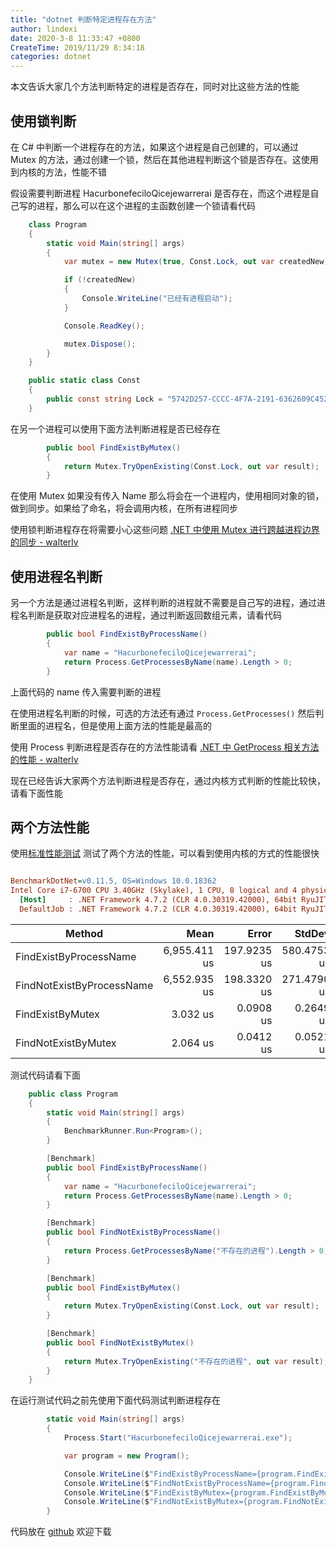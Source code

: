 ```yaml
---
title: "dotnet 判断特定进程存在方法"
author: lindexi
date: 2020-3-8 11:33:47 +0800
CreateTime: 2019/11/29 8:34:18
categories: dotnet
---
```


本文告诉大家几个方法判断特定的进程是否存在，同时对比这些方法的性能

<!--more-->


<!-- CreateTime:2019/11/29 8:34:18 -->

<!-- csdn -->

## 使用锁判断

在 C# 中判断一个进程存在的方法，如果这个进程是自己创建的，可以通过 Mutex 的方法，通过创建一个锁，然后在其他进程判断这个锁是否存在。这使用到内核的方法，性能不错

假设需要判断进程 HacurbonefeciloQicejewarrerai 是否存在，而这个进程是自己写的进程，那么可以在这个进程的主函数创建一个锁请看代码

```csharp
    class Program
    {
        static void Main(string[] args)
        {
            var mutex = new Mutex(true, Const.Lock, out var createdNew);

            if (!createdNew)
            {
                Console.WriteLine("已经有进程启动");
            }

            Console.ReadKey();

            mutex.Dispose();
        }
    }

    public static class Const
    {
        public const string Lock = "5742D257-CCCC-4F7A-2191-6362609C452D";
    }
```

在另一个进程可以使用下面方法判断进程是否已经存在

```csharp
        public bool FindExistByMutex()
        {
            return Mutex.TryOpenExisting(Const.Lock, out var result);
        }
```

在使用 Mutex 如果没有传入 Name 那么将会在一个进程内，使用相同对象的锁，做到同步。如果给了命名，将会调用内核，在所有进程同步



使用锁判断进程存在将需要小心这些问题 [.NET 中使用 Mutex 进行跨越进程边界的同步 - walterlv](https://blog.walterlv.com/post/mutex-in-dotnet.html )

## 使用进程名判断

另一个方法是通过进程名判断，这样判断的进程就不需要是自己写的进程，通过进程名判断是获取对应进程名的进程，通过判断返回数组元素，请看代码

```csharp
        public bool FindExistByProcessName()
        {
            var name = "HacurbonefeciloQicejewarrerai";
            return Process.GetProcessesByName(name).Length > 0;
        }
```

上面代码的 name 传入需要判断的进程

在使用进程名判断的时候，可选的方法还有通过 `Process.GetProcesses()` 然后判断里面的进程名，但是使用上面方法的性能是最高的

使用 Process 判断进程是否存在的方法性能请看 [.NET 中 GetProcess 相关方法的性能 - walterlv](https://blog.walterlv.com/post/performance-of-get-process.html )

现在已经告诉大家两个方法判断进程是否存在，通过内核方式判断的性能比较快，请看下面性能

## 两个方法性能

使用[标准性能测试](https://blog.lindexi.com/post/C-%E6%A0%87%E5%87%86%E6%80%A7%E8%83%BD%E6%B5%8B%E8%AF%95.html ) 测试了两个方法的性能，可以看到使用内核的方式的性能很快

``` ini

BenchmarkDotNet=v0.11.5, OS=Windows 10.0.18362
Intel Core i7-6700 CPU 3.40GHz (Skylake), 1 CPU, 8 logical and 4 physical cores
  [Host]     : .NET Framework 4.7.2 (CLR 4.0.30319.42000), 64bit RyuJIT-v4.8.4010.0
  DefaultJob : .NET Framework 4.7.2 (CLR 4.0.30319.42000), 64bit RyuJIT-v4.8.4010.0


```

|                    Method |         Mean |       Error |      StdDev |
|-------------------------- |-------------:|------------:|------------:|
|    FindExistByProcessName | 6,955.411 us | 197.9235 us | 580.4753 us |
| FindNotExistByProcessName | 6,552.935 us | 198.3320 us | 271.4790 us |
|          FindExistByMutex |     3.032 us |   0.0908 us |   0.2649 us |
|       FindNotExistByMutex |     2.064 us |   0.0412 us |   0.0521 us |

测试代码请看下面

```csharp
    public class Program
    {
        static void Main(string[] args)
        {
            BenchmarkRunner.Run<Program>();
        }

        [Benchmark]
        public bool FindExistByProcessName()
        {
            var name = "HacurbonefeciloQicejewarrerai";
            return Process.GetProcessesByName(name).Length > 0;
        }

        [Benchmark]
        public bool FindNotExistByProcessName()
        {
            return Process.GetProcessesByName("不存在的进程").Length > 0;
        }

        [Benchmark]
        public bool FindExistByMutex()
        {
            return Mutex.TryOpenExisting(Const.Lock, out var result);
        }

        [Benchmark]
        public bool FindNotExistByMutex()
        {
            return Mutex.TryOpenExisting("不存在的进程", out var result);
        }
    }
```

在运行测试代码之前先使用下面代码测试判断进程存在

```csharp
        static void Main(string[] args)
        {
            Process.Start("HacurbonefeciloQicejewarrerai.exe");

            var program = new Program();

            Console.WriteLine($"FindExistByProcessName={program.FindExistByProcessName()}");
            Console.WriteLine($"FindNotExistByProcessName={program.FindNotExistByProcessName()}");
            Console.WriteLine($"FindExistByMutex={program.FindExistByMutex()}");
            Console.WriteLine($"FindNotExistByMutex={program.FindNotExistByMutex()}");
        }
```

代码放在 [github](https://github.com/lindexi/lindexi_gd/tree/321deaa01e76f3b3a21271e7200e6ecc0529587e/HacurbonefeciloQicejewarrerai) 欢迎下载

